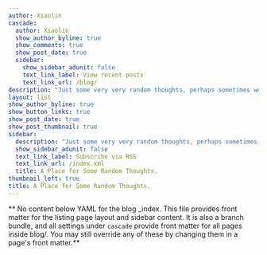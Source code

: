```yaml
---
author: Xiaolin
cascade:
  author: Xiaolin
  show_author_byline: true
  show_comments: true
  show_post_date: true
  sidebar:
    show_sidebar_adunit: false
    text_link_label: View recent posts
    text_link_url: /blog/
description: "Just some very very random thoughts, perhaps sometimes weird."
layout: list
show_author_byline: true
show_button_links: true
show_post_date: true
show_post_thumbnail: true
sidebar:
  description: "Just some very very random thoughts, perhaps sometimes weird."
  show_sidebar_adunit: false
  text_link_label: Subscribe via RSS
  text_link_url: /index.xml
  title: A Place for Some Random Thoughts.
thumbnail_left: true
title: A Place for Some Random Thoughts.
---
```


** No content below YAML for the blog _index. This file provides front matter for the listing page layout and sidebar content. It is also a branch bundle, and all settings under `cascade` provide front matter for all pages inside blog/. You may still override any of these by changing them in a page's front matter.**
